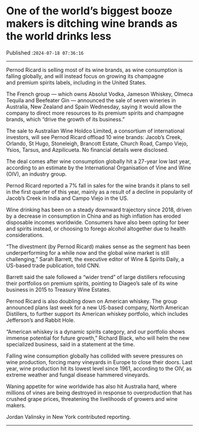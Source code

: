 # One of the world’s biggest booze makers is ditching wine brands as the world drinks less

Published :`2024-07-18 07:36:16`

---

Pernod Ricard is selling most of its wine brands, as wine consumption is falling globally, and will inst﻿ead focus on growing its champagne and premium spirits labels, including in the United States.

The French group — which owns Absolut Vodka, Jameson Whiskey, Olmeca Tequila and Beefeater Gin — announced the sale of seven wineries in Australia, New Zealand and Spain Wednesday, saying it would allow the company to direct more resources to its premium spirits and champagne brands, which “drive the growth of its business.”

The sale to Australian Wine Holdco Limited, a consortium of international investors, will see Pernod Ricard offload 10 wine brands: Jacob’s Creek, Orlando, St Hugo, Stoneleigh, Brancott Estate, Church Road, Campo Viejo, Ysios, Tarsus, and Azpilicueta. No financial details were disclosed.

The deal comes after wine consumption globally hit a 27-year low last year, according to an estimate by the International Organisation of Vine and Wine (OIV), an industry group.

Pernod Ricard reported a 7% fall in sales for the wine brands it plans to sell in the first quarter of this year, mainly as a result of a decline in popularity of Jacob’s Creek in India and Campo Viejo in the US.

Wine drinking has been on a steady downward trajectory since 2018, driven by a decrease in consumption in China and as high inflation has eroded disposable incomes worldwide. Consumers have also been opting for beer and spirits instead, or choosing to forego alcohol altogether due to health considerations.

“The divestment (by Pernod Ricard) makes sense as the segment has been underperforming for a while now and the global wine market is still challenging,” Sarah Barrett, the executive editor of Wine & Spirits Daily, a US-based trade publication, told CNN.

Barrett said the sale followed a “wider trend” of large distillers refocusing their portfolios on premium spirits, pointing to Diageo’s sale of its wine business in 2015 to Treasury Wine Estates.

Pernod Ricard is also doubling down on American whiskey. The group announced plans last week for a new US-based company, North American Distillers, to further support its American whiskey portfolio, which includes Jefferson’s and Rabbit Hole.

“American whiskey is a dynamic spirits category, and our portfolio shows immense potential for future growth,” Richard Black, who will helm the new specialized business, said in a statement at the time.

Falling wine consumption globally has collided with severe pressures on wine production, forcing many vineyards in Europe to close their doors. Last year, wine production hit its lowest level since 1961, according to the OIV, as extreme weather and fungal disease hammered vineyards.

Waning appetite for wine worldwide has also hit Australia hard, where millions of vines are being destroyed in response to overproduction that has crushed grape prices, threatening the livelihoods of growers and wine makers.

Jordan Valinsky in New York contributed reporting.

---

